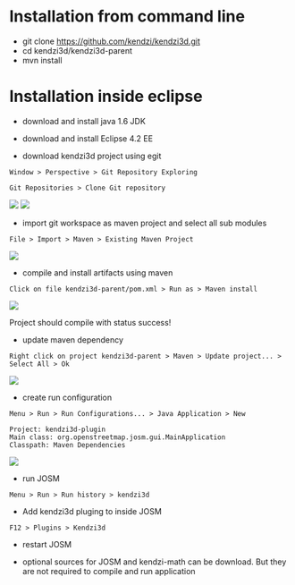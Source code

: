 # Installation from command line
* git clone https://github.com/kendzi/kendzi3d.git
* cd kendzi3d/kendzi3d-parent
* mvn install

# Installation inside eclipse

* download and install java 1.6 JDK

* download and install Eclipse 4.2 EE

* download kendzi3d project using egit
```
Window > Perspective > Git Repository Exploring
```
```
Git Repositories > Clone Git repository
```
![](https://raw.github.com/kendzi/kendzi3d/master/doc/install1.png)
![](https://raw.github.com/kendzi/kendzi3d/master/doc/install2.png)

* import git workspace as maven project and select all sub modules
```
File > Import > Maven > Existing Maven Project
```
![](https://raw.github.com/kendzi/kendzi3d/master/doc/install3.png)

* compile and install artifacts using maven
```
Click on file kendzi3d-parent/pom.xml > Run as > Maven install
```
![](https://raw.github.com/kendzi/kendzi3d/master/doc/install4.png)

Project should compile with status success!
* update maven dependency
```
Right click on project kendzi3d-parent > Maven > Update project... > Select All > Ok
```
![](https://raw.github.com/kendzi/kendzi3d/master/doc/install5.png)

* create run configuration
```
Menu > Run > Run Configurations... > Java Application > New
```
 
```
Project: kendzi3d-plugin
Main class: org.openstreetmap.josm.gui.MainApplication
Classpath: Maven Dependencies
```
![](https://raw.github.com/kendzi/kendzi3d/master/doc/install6.png)

* run JOSM
```
Menu > Run > Run history > kendzi3d
```

* Add kendzi3d pluging to inside JOSM
```
F12 > Plugins > Kendzi3d
```

* restart JOSM

* optional sources for JOSM and kendzi-math can be download. But they are not required to compile and run application


